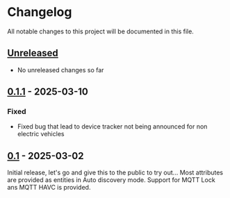 # Changelog

All notable changes to this project will be documented in this file.

## [Unreleased]
- No unreleased changes so far

## [0.1.1] - 2025-03-10
### Fixed
- Fixed bug that lead to device tracker not being announced for non electric vehicles

## [0.1] - 2025-03-02
Initial release, let's go and give this to the public to try out...
Most attributes are provided as entities in Auto discovery mode.
Support for MQTT Lock ans MQTT HAVC is provided.

[unreleased]: https://github.com/tillsteinbach/CarConnectivity-plugin-mqtt_homeassistant/compare/v0.1.1...HEAD
[0.1.1]: https://github.com/tillsteinbach/CarConnectivity-plugin-mqtt_homeassistant/releases/tag/v0.1.1
[0.1]: https://github.com/tillsteinbach/CarConnectivity-plugin-mqtt_homeassistant/releases/tag/v0.1
